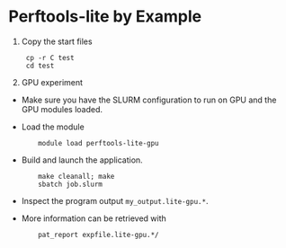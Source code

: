 # Perftools-lite by Example

1. Copy the start files

		cp -r C test
		cd test

2. GPU experiment

  * Make sure you have the SLURM configuration to run on GPU and the GPU modules loaded.

  * Load the module
	
			module load perftools-lite-gpu

  * Build and launch the application.

			make cleanall; make
			sbatch job.slurm

  * Inspect the program output `my_output.lite-gpu.*`. 

  * More information can be retrieved with 

			pat_report expfile.lite-gpu.*/


